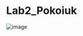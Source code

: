 # Lab2_Pokoiuk
![image](https://user-images.githubusercontent.com/59582273/212690972-81845ee0-c041-412c-8946-fcd3afd18c7c.png)
